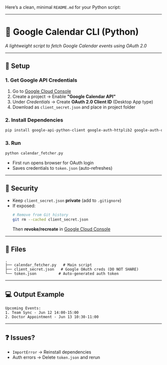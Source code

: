 Here’s a clean, minimal `README.md` for your Python script:

---

# 📅 Google Calendar CLI (Python)  
*A lightweight script to fetch Google Calendar events using OAuth 2.0*

---

## 🔧 Setup  
### 1. Get Google API Credentials  
1. Go to [Google Cloud Console](https://console.cloud.google.com/)  
2. Create a project → Enable **"Google Calendar API"**  
3. Under *Credentials* → Create **OAuth 2.0 Client ID** (Desktop App type)  
4. Download as `client_secret.json` and place in project folder  

### 2. Install Dependencies  
```bash
pip install google-api-python-client google-auth-httplib2 google-auth-oauthlib
```

### 3. Run  
```bash
python calendar_fetcher.py
```
- First run opens browser for OAuth login  
- Saves credentials to `token.json` (auto-refreshes)  

---

## 🚨 Security  
- Keep `client_secret.json` **private** (add to `.gitignore`)  
- If exposed:  
  ```bash
  # Remove from Git history
  git rm --cached client_secret.json
  ```
  Then **revoke/recreate** in [Google Cloud Console](https://console.cloud.google.com/apis/credentials)  

---

## 📂 Files  
```
.
├── calendar_fetcher.py   # Main script
├── client_secret.json   # Google OAuth creds (DO NOT SHARE)
└── token.json          # Auto-generated auth token
```

---

## 💻 Output Example  
```plaintext
Upcoming Events:
1. Team Sync - Jun 12 14:00-15:00
2. Doctor Appointment - Jun 13 10:30-11:00
```

---

## ❓ Issues?  
- `ImportError` → Reinstall dependencies  
- Auth errors → Delete `token.json` and rerun  



